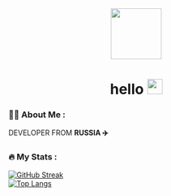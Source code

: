 <div id="header" align="center">
  <img src="https://media.tenor.com/YR1hxyktKYYAAAAC/cat.gif" width="100" />
  <br>
  <img src="https://komarev.com/ghpvc/?username=TheTilda&style=flat-square&color=blue" alt=""/>
<h1>
  hello
  <img src="https://media.giphy.com/media/hvRJCLFzcasrR4ia7z/giphy.gif" width="30px"/>
</h1>
</div>

### :woman_technologist: About Me :
DEVELOPER FROM <b>RUSSIA ✈️</b>
### :fire: My Stats :
[![GitHub Streak](http://github-readme-streak-stats.herokuapp.com?user=TheTilda&theme=dark&background=000000)](https://git.io/streak-stats)
<br>
[![Top Langs](https://github-readme-stats.vercel.app/api/top-langs/?username=TheTilda&layout=compact&theme=vision-friendly-dark)](https://github.com/anuraghazra/github-readme-stats)

  
